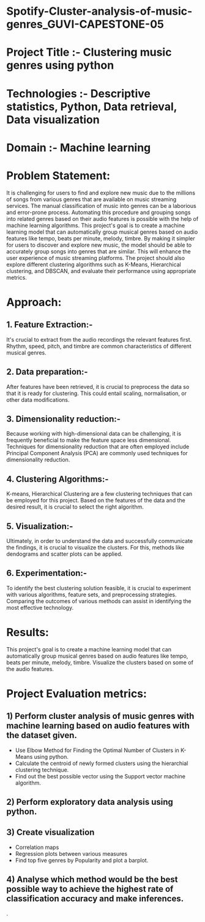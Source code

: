 # Spotify-Cluster-analysis-of-music-genres_GUVI-CAPESTONE-05


# Project Title :- Clustering music genres using python
# Technologies :- Descriptive statistics, Python, Data retrieval, Data visualization
# Domain :- Machine learning


# Problem Statement:
It is challenging for users to find and explore new music due to the millions of songs from various genres that are available on music streaming services. The manual classification of music into genres can be a laborious and error-prone process. Automating this procedure and grouping songs into related genres based on their audio features is possible with the help of machine learning algorithms.
This project's goal is to create a machine learning model that can automatically group musical genres based on audio features like tempo, beats per minute, melody, timbre. By making it simpler for users to discover and explore new music, the model should be able to accurately group songs into genres that are similar. This will enhance the user experience of music streaming platforms. The project should also explore different clustering algorithms such as K-Means, Hierarchical clustering, and DBSCAN, and evaluate their performance using appropriate metrics.


# Approach:
## 1. Feature Extraction:-
It's crucial to extract from the audio recordings the relevant features first. Rhythm, speed, pitch, and timbre are common characteristics of different musical genres.
## 2. Data preparation:-
After features have been retrieved, it is crucial to preprocess the data so that it is ready for clustering. This could entail scaling, normalisation, or other data modifications.
## 3. Dimensionality reduction:-
Because working with high-dimensional data can be challenging, it is frequently beneficial to make the feature space less dimensional. Techniques for dimensionality reduction that are often employed include Principal Component Analysis (PCA) are commonly used techniques for dimensionality reduction.
## 4. Clustering Algorithms:-
K-means, Hierarchical Clustering are a few clustering techniques that can be employed for this project. Based on the features of the data and the desired result, it is crucial to select the right algorithm.
## 5. Visualization:-
Ultimately, in order to understand the data and successfully communicate the findings, it is crucial to visualize the clusters. For this, methods like dendograms and scatter plots can be applied.
## 6. Experimentation:-
To identify the best clustering solution feasible, it is crucial to experiment with various algorithms, feature sets, and preprocessing strategies. Comparing the outcomes of various methods can assist in identifying the most effective technology.


# Results:
This project's goal is to create a machine learning model that can automatically group musical genres based on audio features like tempo, beats per minute, melody, timbre. Visualize the clusters based on some of the audio features.


# Project Evaluation metrics:
## 1) Perform cluster analysis of music genres with machine learning based on audio features with the dataset given.
- Use Elbow Method for Finding the Optimal Number of Clusters in K-Means using python.
- Calculate the centroid of newly formed clusters using the hierarchial clustering technique.
- Find out the best possible vector using the Support vector machine algorithm.
## 2) Perform exploratory data analysis using python.
## 3) Create visualization
- Correlation maps
- Regression plots between various measures
- Find top five genres by Popularity and plot a barplot.
## 4) Analyse which method would be the best possible way to achieve the highest rate of classification accuracy and make inferences.

.
